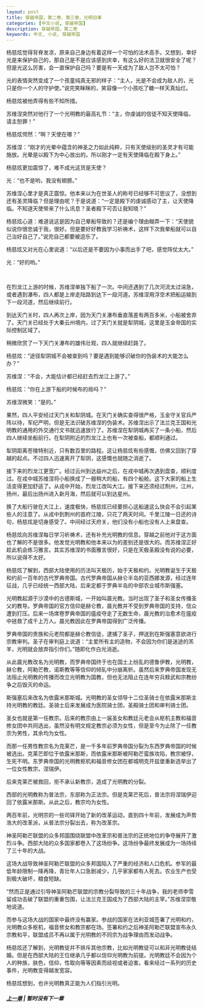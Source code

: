 ```yaml
---
layout: post
title: 穿越帝国，第二卷，第三章，光明旧事
categories: [中文小说, 穿越帝国]
description: 穿越帝国，第二卷
keywords: 中文, 小说, 穿越帝国
---
```


杨慈炫觉得背脊发凉，原来自己身边有着这样一个可怕的法术高手。又想到，幸好光是来保护自己的，那自己是不是应该感到庆幸，有这么好的法卫就很安全了呢？但是光这么厉害，会一直保护自己吗？要是有一天成为了敌人岂不太可怕？

光的表情突然变成了一个孩童纯真无邪的样子：“主人，光是不会成为敌人的，光只是你一个人的守护使。”说完笑眯眯的，笑容像一个小孩吃了糖一样天真灿烂。

杨慈炫被他弄得有些不知所措。

苏维涅突然对他行了一个光明教的最高礼节：“主，你虔诚的信徒不知天使降临，请主恕罪！”

杨慈炫愕然：“啊？天使在哪？”

苏维涅：“刚才的光晕中蕴含的神圣之力如此纯粹，只有天使级别的圣灵才有可能施放。光晕是以殿下为中心放出的。所以刚才一定有天使降临在殿下身上。”

杨慈炫更加震惊了，难不成光这货是天使？

光：“也不是哟，我没有翅膀。”

苏维涅心里才是真正震惊。他本来以为在世圣人的称号已经够不可思议了，没想到还有圣灵降临？但是理由呢？于是说道：“一定是殿下的虔诚感动了主，让天使降临。不知道天使带来了什么讯息？圣者殿下可否让我知晓？”

杨慈炫心道：难道说这是因为自己晕船导致的？还是编个理由糊弄一下：“天使貌似说你很忠诚于我，很好。但是要好好教我学习祈祷术，这样下次我晕船就可以自己治好自己了。”说完自己都要被逗乐了。

杨慈炫又对光在心里说道：“以后还是不要因为小事而出手了吧，感觉阵仗太大。”

光：“好的哟。”

<br>

在烈龙江上游的时候，苏维涅单独下船了一次。中间还遇到了几次河流太过湍急，或者遇到瀑布，四人都是上岸走陆路到达下一段河道。苏维涅用浮空术把船运输到下一段河道，然后继续前行。

到达天门关时，四人再次上岸，因为天门关瀑布垂直落差有两百多米，小船被舍弃了。天门关已经处于大秦云州境内，过了天门关就是犁阴城，这里是玉金帝国的实际控制区域了。

稍微欣赏了一下天门关瀑布的雄伟壮观，四人就继续赶路了。

杨慈炫：“途径犁阴城不会被查到吗？要是遇到能够识破你的伪装术的大能怎么办？”

苏维涅：“不会，大能估计都已经赶去烈龙江上游了。”

杨慈炫：“你在上游下船的时候布的局吗？”

苏维涅微笑：“是的。”

果然，四人平安经过天门关和犁阴城。在天门关确实查得很严格，玉金守关官兵严阵以待，军纪严明，但是无法识破苏维涅的伪装术。苏维涅出示了法兰克王国和光明教的通用的外交通行文书就迅速放行了。苏维涅在犁阴城再买了一条小船，然后四人继续坐船前行。在犁阴附近的烈龙江上也有一次被查船，都顺利通过。

犁阴距离苍陵特别近，只有数百里的路程。这让杨慈炫有些感慨，仿佛又回到了穿越的起点。不过四人迅速离开了犁阴，这感慨也就随之消逝了。

接下来的烈龙江更宽广。经过云州到达益州之后，在戎中城再次遇到盘查，顺利度过。在戎中城苏维涅将小船换成了一艘稍大的船，有四个船舱。这下大家的船上生活变得更加舒适了。从戎中开始，烈龙江改叫大江。接下来还须经过荆州，江州，扬州，最后出扬州进入新月海，然后就可以到达星州。

换了大船行驶在大江上，速度极快，杨慈炫已经要担心这船速这么快会不会引起某些人的注意了。从戎中到荆州的首府江陵，只花了两天时间。千里江陵一日还的诗句，杨慈炫是切身感受了。中间经过天府关，他们没有小船也没有人上来盘查。

杨慈炫向苏维涅每日学习祈祷术，还有补充光明教的信息。穿越之前他对于这方面也了解的不是很多。他发觉光明教和他本来以为的差别还是很大的。而苏维涅正好趁此机会练习雅言。其实苏维涅的书面雅言很好，只是在天极圣殿没有说的必要，所以说得不太好。

杨慈炫了解到，西部大陆使用的历法叫天极历，始于天极和约。光明教诞生于天极和约前一百年的古代罗典帝国。古代罗典帝国从赫仑半岛的亚西娜发源，经过连年征战，几乎已经统一西部大陆，后来定都于罗典半岛的中部农业城市斯强塞。

光明教起源于沙漠中的古德斯城，一开始叫晨光教。当时出现了圣子和圣女传播圣父的教导。罗典帝国的官方信仰是赫仑教，晨光教并不受到罗典帝国的支持，信众遭到打压。后来一场席卷罗典帝国的瘟疫夺走了无数生命，晨光教的治愈术在瘟疫中拯救了成千上万人。晨光教因此在罗典帝国得到广泛传播。

罗典帝国的贵族和元老院都是赫仑教信徒，逮捕了圣子，押送到在斯强塞意欲进行宗教审判。圣子在审判庭上说道：“主爱所有主的造物，不会因为你们是迷途的羔羊，光明就会放弃指引你们。”随即化作白光消逝。

从此晨光教改名为光明教，而罗典帝国终于也在国土上纷乱的德鲁伊教，光明教，赫仑教，阿勒芒教，诺斯教等等信仰的倾轧中分崩离析。虽然后来罗典帝国发现无法阻止光明教的传播而改立光明教为国教，但也无法阻止在连年穷兵黩武和宗教纷争之后毁灭的命运。

斯强塞后来改名为依露米那斯城。光明教的圣女领导十二位圣骑士在依露米那斯主持光明教的教廷。圣骑士后来发展成为医院骑士团，圣殿骑士团和审判骑士团。

圣女也就是第一任教宗。后来的教宗由上一届圣女和教廷元老会从枢机主教和福音修女团中共同选出，虽然没有明文规定教宗必须为女性，但是至今为止除了一任教宗为男性，其余均为女性。

而那一任男性教宗名为克莱芒，是一千多年前罗典帝国分裂为东西罗典帝国的时候被选出。克莱芒即位于依露米那斯，而依露米那斯被阿勒芒蛮族攻陷，教宗被俘，生死不明。东罗典帝国的光明教枢机和福音修女团在都城明克开兹堡重新选举出了一位女性教宗，涅瑞伊。

后来克莱芒被救回，拒不承认新教宗，造成了光明教的分裂。

西部的光明教称为普法宗，东部称为正法宗。但是克莱芒死后，普法宗将涅瑞伊迎回了依露米那斯。从此之后，教宗均为女性。

两百年前，光明宗的一些司铎开始了新的改革运动，直到四十年前，发展成为声势浩大的改革派，从普法宗分裂出去，称为改革宗。

神圣阿勒芒联盟的众多邦国围绕联盟中改革宗和普法宗的正统地位的争夺展开了激烈斗争。西部大陆的众多国家都卷入了这场纷争。这场纷争最终发展成为一场持续了三十年的大战。

这场大战导致神圣阿勒芒联盟的众多邦国陷入了严重的经济和人口危机。参军的最低年龄限制一降再降，青壮年人口急剧减少，几乎家家都有人死去。农业生产也受到极大破坏，粮食短缺。

“然而正是通过引导神圣阿勒芒联盟的宗教分裂导致的三十年战争，我的老师李雪留成功击破了联盟的重重包围，让法兰克王国成为了西部大陆的主宰。”苏维涅崇敬地说道。

而参与这场大战的国家中最终没有赢家。参战的国家在法利亚城签署了光明和约，光明教众多枢机，福音修女和教宗都在场。签署和约之后神圣阿勒芒联盟宣布永久宗教和平，联盟成员不再以属于光明教的不同宗为战争理由而发动战争。

杨慈炫还了解到，光明教徒并不排斥其他宗教，比如光明教徒可以和非光明教徒结婚。但是在西部大陆的王位继承几乎都以信仰光明教为前提。光明教廷不会因为个人的种族，肤色，信仰，性取向等等因素而歧视或者迫害。看来经过一系列的历史事件，光明教变得越发宽容。

杨慈炫想到，也许光明教真正能为人们指引光明。

##### [上一章](/2020/03/25/TimeTravellerEmpire-2-2/) | 暂时没有下一章